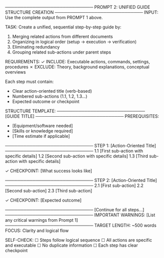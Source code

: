 ─────────────────────────────
PROMPT 2: UNIFIED GUIDE STRUCTURE CREATION
─────────────────────────────
INPUT:
Use the complete output from PROMPT 1 above.

TASK:
Create a unified, sequential step-by-step guide by:

1. Merging related actions from different documents
2. Organizing in logical order (setup → execution → verification)
3. Eliminating redundancy
4. Grouping related sub-actions under parent steps

REQUIREMENTS:
✓ INCLUDE: Executable actions, commands, settings, procedures
✗ EXCLUDE: Theory, background explanations, conceptual overviews

Each step must contain:

- Clear action-oriented title (verb-based)
- Numbered sub-actions (1.1, 1.2, 1.3...)
- Expected outcome or checkpoint

STRUCTURE TEMPLATE:
─────────────────────────────
[GUIDE TITLE]
─────────────────────────────
PREREQUISITES:

- [Equipment/software needed]
- [Skills or knowledge required]
- [Time estimate if applicable]

─────────────────────────────
STEP 1: [Action-Oriented Title]
─────────────────────────────
1.1 [First sub-action with specific details]
1.2 [Second sub-action with specific details]
1.3 [Third sub-action with specific details]

✓ CHECKPOINT: [What success looks like]

─────────────────────────────
STEP 2: [Action-Oriented Title]
─────────────────────────────
2.1 [First sub-action]
2.2 [Second sub-action]
2.3 [Third sub-action]

✓ CHECKPOINT: [Expected outcome]

─────────────────────────────
[Continue for all steps...]
─────────────────────────────
IMPORTANT WARNINGS:
[List any critical warnings from Prompt 1]
─────────────────────────────
TARGET LENGTH: ~500 words
FOCUS: Clarity and logical flow

SELF-CHECK:
☐ Steps follow logical sequence
☐ All actions are specific and executable
☐ No duplicate information
☐ Each step has clear checkpoint